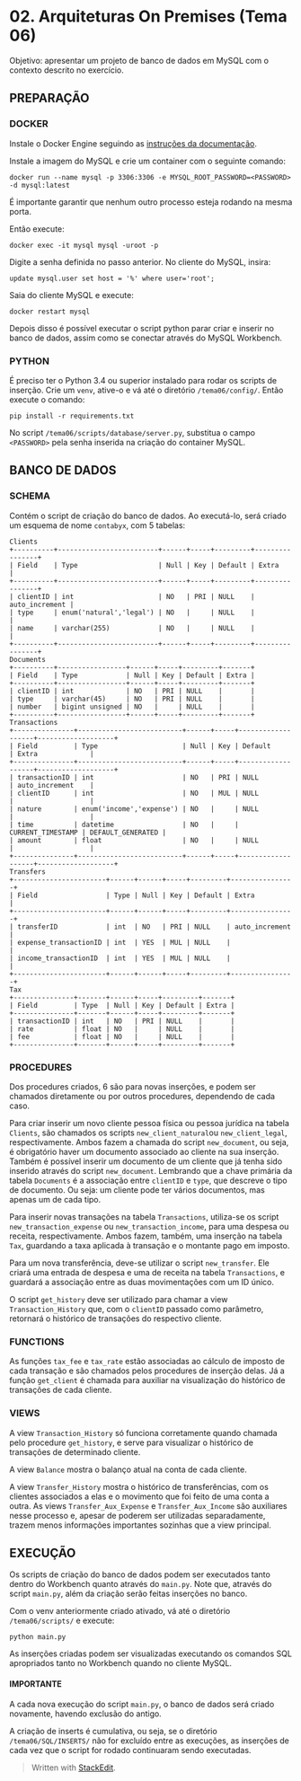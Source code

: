 # 02. Arquiteturas On Premises (Tema 06)

Objetivo: apresentar um projeto de banco de dados em MySQL com o contexto descrito no exercício.

## PREPARAÇÃO

### DOCKER

Instale o Docker Engine seguindo as [instruções da documentação](https://docs.docker.com/engine/install/). 

Instale a imagem do MySQL e crie um container com o seguinte comando:

    docker run --name mysql -p 3306:3306 -e MYSQL_ROOT_PASSWORD=<PASSWORD> -d mysql:latest

É importante garantir que nenhum outro processo esteja rodando na mesma porta.

Então execute:

    docker exec -it mysql mysql -uroot -p
Digite a senha definida no passo anterior.
No cliente do MySQL, insira:

    update mysql.user set host = '%' where user='root';
Saia do cliente MySQL e execute:

    docker restart mysql
Depois disso é possível executar o script python parar criar e inserir no banco de dados, assim como se conectar através do MySQL Workbench.

### PYTHON
É preciso ter o Python 3.4 ou superior instalado para rodar os scripts de inserção.
Crie um `venv`, ative-o e vá até o diretório `/tema06/config/`. Então execute o comando:

    pip install -r requirements.txt
No script `/tema06/scripts/database/server.py`, substitua o campo `<PASSWORD>`  pela senha inserida na criação do container MySQL.

##  BANCO DE DADOS
### SCHEMA
Contém o script de criação do banco de dados. Ao executá-lo, será criado um esquema de nome `contabyx`, com 5 tabelas:

    Clients
    +----------+-------------------------+------+-----+---------+----------------+
    | Field    | Type                    | Null | Key | Default | Extra          |
    +----------+-------------------------+------+-----+---------+----------------+
    | clientID | int                     | NO   | PRI | NULL    | auto_increment |
    | type     | enum('natural','legal') | NO   |     | NULL    |                |
    | name     | varchar(255)            | NO   |     | NULL    |                |
    +----------+-------------------------+------+-----+---------+----------------+
    Documents
    +----------+-----------------+------+-----+---------+-------+
    | Field    | Type            | Null | Key | Default | Extra |
    +----------+-----------------+------+-----+---------+-------+
    | clientID | int             | NO   | PRI | NULL    |       |
    | type     | varchar(45)     | NO   | PRI | NULL    |       |
    | number   | bigint unsigned | NO   |     | NULL    |       |
    +----------+-----------------+------+-----+---------+-------+
    Transactions
    +---------------+--------------------------+------+-----+-------------------+-------------------+
    | Field         | Type                     | Null | Key | Default           | Extra             |
    +---------------+--------------------------+------+-----+-------------------+-------------------+
    | transactionID | int                      | NO   | PRI | NULL              | auto_increment    |
    | clientID      | int                      | NO   | MUL | NULL              |                   |
    | nature        | enum('income','expense') | NO   |     | NULL              |                   |
    | time          | datetime                 | NO   |     | CURRENT_TIMESTAMP | DEFAULT_GENERATED |
    | amount        | float                    | NO   |     | NULL              |                   |
    +---------------+--------------------------+------+-----+-------------------+-------------------+
    Transfers
    +-----------------------+------+------+-----+---------+----------------+
    | Field                 | Type | Null | Key | Default | Extra          |
    +-----------------------+------+------+-----+---------+----------------+
    | transferID            | int  | NO   | PRI | NULL    | auto_increment |
    | expense_transactionID | int  | YES  | MUL | NULL    |                |
    | income_transactionID  | int  | YES  | MUL | NULL    |                |
    +-----------------------+------+------+-----+---------+----------------+
    Tax
    +---------------+-------+------+-----+---------+-------+
    | Field         | Type  | Null | Key | Default | Extra |
    +---------------+-------+------+-----+---------+-------+
    | transactionID | int   | NO   | PRI | NULL    |       |
    | rate          | float | NO   |     | NULL    |       |
    | fee           | float | NO   |     | NULL    |       |
    +---------------+-------+------+-----+---------+-------+
### PROCEDURES
Dos procedures criados, 6 são para novas inserções, e podem ser chamados diretamente ou por outros procedures, dependendo de cada caso.

Para criar inserir um novo cliente pessoa física ou pessoa jurídica na tabela `Clients`, são chamados os scripts `new_client_natural`ou `new_client_legal`, respectivamente. Ambos fazem a chamada do script `new_document`, ou seja, é obrigatório haver um documento associado ao cliente na sua inserção. Também é possível inserir um documento de um cliente que já tenha sido inserido através do script `new_document`. Lembrando que a chave primária da tabela `Documents` é a associação entre `clientID` e `type`, que descreve o tipo de documento. Ou seja: um cliente pode ter vários documentos, mas apenas um de cada tipo.

Para inserir novas transações na tabela `Transactions`, utiliza-se os script `new_transaction_expense` ou `new_transaction_income`, para uma despesa ou receita, respectivamente. Ambos fazem, também, uma inserção na tabela `Tax`, guardando a taxa aplicada à transação e o montante pago em imposto.

Para um nova transferência, deve-se utilizar o script `new_transfer`. Ele criará uma entrada de despesa e uma de receita na tabela `Transactions`, e guardará a associação entre as duas movimentações com um ID único.

O script `get_history` deve ser utilizado para chamar a view `Transaction_History` que, com o `clientID` passado como parâmetro, retornará o histórico de transações do respectivo cliente.

### FUNCTIONS

As funções `tax_fee` e `tax_rate` estão associadas ao cálculo de imposto de cada transação e são chamados pelos procedures de inserção delas. Já a função `get_client` é chamada para auxiliar na visualização do histórico de transações de cada cliente.

### VIEWS
A view `Transaction_History` só funciona corretamente quando chamada pelo procedure `get_history`, e serve para visualizar o histórico de transações de determinado cliente.

A view `Balance` mostra o balanço atual na conta de cada cliente.

A view `Transfer_History` mostra o histórico de transferências, com os clientes associados a elas e o movimento que foi feito de uma conta a outra. As views `Transfer_Aux_Expense` e `Transfer_Aux_Income` são auxiliares nesse processo e, apesar de poderem ser utilizadas separadamente, trazem menos informações importantes sozinhas que a view principal.

## EXECUÇÃO
Os scripts de criação do banco de dados podem ser executados tanto dentro do Workbench quanto através do `main.py`. Note que, através do script `main.py`, além da criação serão feitas inserções no banco.

Com o venv anteriormente criado ativado, vá até o diretório `/tema06/scripts/` e execute:

    python main.py
   As inserções criadas podem ser visualizadas executando os comandos SQL apropriados tanto no Workbench quando no cliente MySQL.
   
#### IMPORTANTE
 A cada nova execução do script `main.py`,  o banco de dados será criado novamente, havendo exclusão do antigo. 

A criação de inserts é cumulativa, ou seja, se o diretório `/tema06/SQL/INSERTS/` não for excluído entre as execuções, as inserções de cada vez que o script for rodado continuaram sendo executadas.

> Written with [StackEdit](https://stackedit.io/).